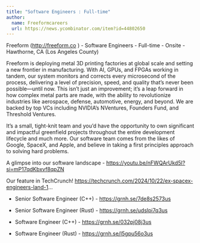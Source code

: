 ```yaml
---
title: "Software Engineers : Full-time"
author:
  name: Freeformcareers
  url: https://news.ycombinator.com/item?id=44802650
---
```

Freeform (<a href="http:&#x2F;&#x2F;freeform.co" rel="nofollow">http:&#x2F;&#x2F;freeform.co</a> ) - Software Engineers - Full-time - Onsite -Hawthorne, CA (Los Angeles County)

Freeform is deploying metal 3D printing factories at global scale and setting a new frontier in manufacturing. With AI, GPUs, and FPGAs working in tandem, our system monitors and corrects every microsecond of the process, delivering a level of precision, speed, and quality that’s never been possible—until now. This isn’t just an improvement; it’s a leap forward in how complex metal parts are made, with the ability to revolutionize industries like aerospace, defense, automotive, energy, and beyond. We are backed by top VCs including NVIDIA’s NVentures, Founders Fund, and Threshold Ventures.

It’s a small, tight-knit team and you’d have the opportunity to own significant and impactful greenfield projects throughout the entire development lifecycle and much more. Our software team comes from the likes of Google, SpaceX, and Apple, and believe in taking a first principles approach to solving hard problems.

A glimpse into our software landscape - <a href="https:&#x2F;&#x2F;youtu.be&#x2F;nFWQArUkd5I?si=mP17qdKbxvf8qpZN" rel="nofollow">https:&#x2F;&#x2F;youtu.be&#x2F;nFWQArUkd5I?si=mP17qdKbxvf8qpZN</a>

Our feature in TechCrunch! <a href="https:&#x2F;&#x2F;techcrunch.com&#x2F;2024&#x2F;10&#x2F;22&#x2F;ex-spacex-engineers-land-1" rel="nofollow">https:&#x2F;&#x2F;techcrunch.com&#x2F;2024&#x2F;10&#x2F;22&#x2F;ex-spacex-engineers-land-1</a>...

+ Senior Software Engineer (C++) - <a href="https:&#x2F;&#x2F;grnh.se&#x2F;7de8s2573us" rel="nofollow">https:&#x2F;&#x2F;grnh.se&#x2F;7de8s2573us</a>

+ Senior Software Engineer (Rust) - <a href="https:&#x2F;&#x2F;grnh.se&#x2F;udslpi7q3us" rel="nofollow">https:&#x2F;&#x2F;grnh.se&#x2F;udslpi7q3us</a>

+ Software Engineer (C++) - <a href="https:&#x2F;&#x2F;grnh.se&#x2F;032pj08j3us" rel="nofollow">https:&#x2F;&#x2F;grnh.se&#x2F;032pj08j3us</a>

+ Software Engineer (Rust) - <a href="https:&#x2F;&#x2F;grnh.se&#x2F;l5gpu56o3us" rel="nofollow">https:&#x2F;&#x2F;grnh.se&#x2F;l5gpu56o3us</a>
<JobApplication />
